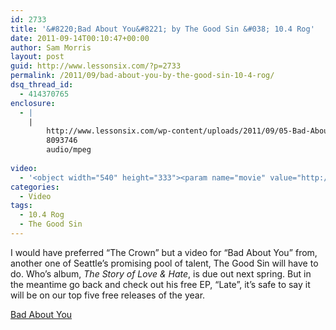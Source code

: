 ```yaml
---
id: 2733
title: '&#8220;Bad About You&#8221; by The Good Sin &#038; 10.4 Rog'
date: 2011-09-14T00:10:47+00:00
author: Sam Morris
layout: post
guid: http://www.lessonsix.com/?p=2733
permalink: /2011/09/bad-about-you-by-the-good-sin-10-4-rog/
dsq_thread_id:
  - 414370765
enclosure:
  - |
    |
        http://www.lessonsix.com/wp-content/uploads/2011/09/05-Bad-About-You.mp3
        8093746
        audio/mpeg
        
video:
  - '<object width="540" height="333"><param name="movie" value="http://www.youtube.com/v/PWVBv-Frt7k?version=3&amp;hl=en_GB"></param><param name="allowFullScreen" value="true"></param><param name="allowscriptaccess" value="always"></param><embed src="http://www.youtube.com/v/PWVBv-Frt7k?version=3&amp;hl=en_GB" type="application/x-shockwave-flash" width="540" height="333" allowscriptaccess="always" allowfullscreen="true"></embed></object>'
categories:
  - Video
tags:
  - 10.4 Rog
  - The Good Sin
---
```

I would have preferred &#8220;The Crown&#8221; but a video for &#8220;Bad About You&#8221; from, another one of Seattle&#8217;s promising pool of talent, The Good Sin will have to do. Who&#8217;s album, _The Story of Love & Hate_, is due out next spring. But in the meantime go back and check out his free EP, &#8220;Late&#8221;, it&#8217;s safe to say it will be on our top five free releases of the year.

[Bad About You](http://www.lessonsix.com/wp-content/uploads/2011/09/05-Bad-About-You.mp3)